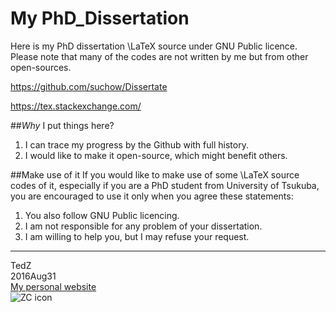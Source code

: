 # My PhD_Dissertation 

Here is my PhD dissertation \LaTeX source under GNU Public licence. 
Please note that many of the codes are not written by me but from other open-sources. 

https://github.com/suchow/Dissertate

https://tex.stackexchange.com/

##*Why* I put things here? 
1. I can trace my progress by the Github with full history. 
2. I would like to make it open-source, which might benefit others. 

##Make use of it
If you would like to make use of some \LaTeX source codes of it, especially if you are a PhD student from University of Tsukuba, you are encouraged to use it only when you agree these statements: 

1.  You also follow GNU Public licencing. 
2.  I am not responsible for any problem of your dissertation. 
3.  I am willing to help you, but I may refuse your request. 

-------------
TedZ  
2016Aug31  
[My personal website](chaozhang.webs.com)  
![ZC icon](http://chaozhang.webs.com/Capture.JPG)

